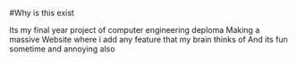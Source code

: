 #Why is this exist

Its my final year project of computer engineering deploma
Making a massive Website where i add any feature that my brain thinks of And its fun sometime and annoying also
